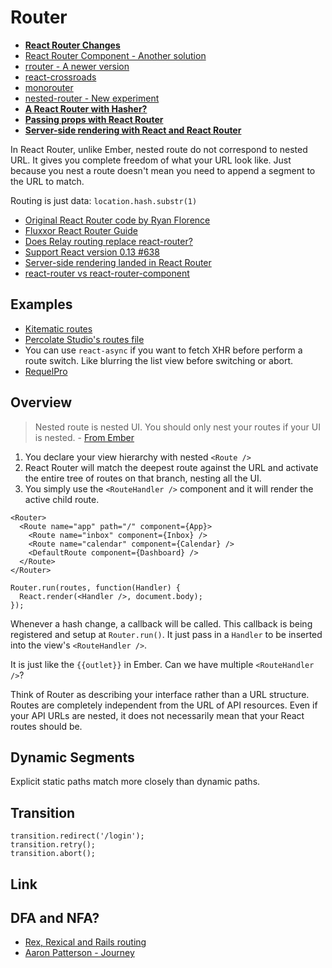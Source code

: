 # Router

* [**React Router Changes**](https://github.com/rackt/react-router/pull/1158)
* [React Router Component - Another solution](http://strml.viewdocs.io/react-router-component)
* [rrouter - A newer version](https://github.com/andreypopp/rrouter)
* [react-crossroads](https://github.com/react-crossroads/react-crossroads)
* [monorouter](https://github.com/matthewwithanm/monorouter)
* [nested-router - New experiment](https://github.com/ryanflorence/nested-router)
* [**A React Router with Hasher?**](https://medium.com/@collardeau/a-react-router-a058a05ded46)
* [**Passing props with React Router**](http://blog.pavan.io/post/122405568754/passing-props-with-react-router-a-beginners)
* [**Server-side rendering with React and React Router**](http://ifelse.io/2015/08/27/server-side-rendering-with-react-and-react-router/)

In React Router, unlike Ember, nested route do not correspond to nested URL. It gives you complete freedom of what your URL look like. Just because you nest a route doesn't mean you need to append a segment to the URL to match.

Routing is just data: `location.hash.substr(1)`

* [Original React Router code by Ryan Florence](https://gist.github.com/ryanflorence/491d482d2ff1071ac020)
* [Fluxxor React Router Guide](http://fluxxor.com/examples/react-router.html#/)
* [Does Relay routing replace react-router?](https://gist.github.com/wincent/598fa75e22bdfa44cf47#What_about_routing)
* [Support React version 0.13 #638](https://github.com/rackt/react-router/issues/638)
* [Server-side rendering landed in React Router](https://github.com/rackt/react-router/commit/1b1a62b04b73f01eb64b3a0983c9c6781e65b6b9?diff=unified)
* [react-router vs react-router-component](https://groups.google.com/forum/#!msg/reactjs/WFwti82PWx4/GEPXdS_FvBsJ)

## Examples

* [Kitematic routes](https://github.com/kitematic/kitematic/blob/master/src/Routes.js)
* [Percolate Studio's routes file](https://github.com/percolatestudio/percolatestudio.com/blob/master/app/components/Routes.jsx)
* You can use `react-async` if you want to fetch XHR before perform a route switch. Like blurring the list view before switching or abort.
* [RequelPro](https://github.com/jmdobry/RequelPro/blob/master/src/RequelPro/app.jsx)

## Overview

> Nested route is nested UI. You should only nest your routes if your UI is nested. - [From Ember](http://fromrailstoember.com/9-nested-routes-equals-nested-ui/)

1. You declare your view hierarchy with nested `<Route />`
2. React Router will match the deepest route against the URL and activate the entire tree of routes on that branch, nesting all the UI.
3. You simply use the `<RouteHandler />` component and it will render the active child route.

```
<Router>
  <Route name="app" path="/" component={App}>
    <Route name="inbox" component={Inbox} />
    <Route name="calendar" component={Calendar} />
    <DefaultRoute component={Dashboard} />
  </Route>
</Router>

Router.run(routes, function(Handler) {
  React.render(<Handler />, document.body);});
```

Whenever a hash change, a callback will be called. This callback is being registered and setup at `Router.run()`. It just pass in a `Handler` to be inserted into the view's `<RouteHandler />`.

It is just like the `{{outlet}}` in Ember. Can we have multiple `<RouteHandler />`?

Think of Router as describing your interface rather than a URL structure. Routes are completely independent from the URL of API resources. Even if your API URLs are nested, it does not necessarily mean that your React routes should be.

## Dynamic Segments

Explicit static paths match more closely than dynamic paths.

## Transition

```
transition.redirect('/login');
transition.retry();
transition.abort();
```

## Link


## DFA and NFA?

* [Rex, Rexical and Rails routing](http://blog.bigbinary.com/2013/02/01/rex-rexical-and-rails-routing.html)
* [Aaron Patterson - Journey](https://vimeo.com/38916678)